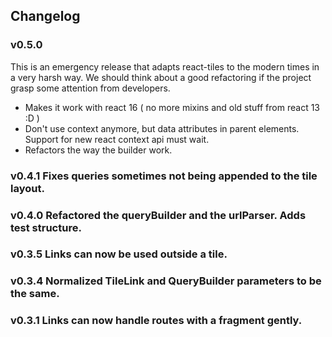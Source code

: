 ## Changelog
### v0.5.0
This is an emergency release that adapts react-tiles to the modern times in a very harsh way. We should think about a good refactoring if the project grasp some attention from developers.

* Makes it work with react 16 ( no more mixins and old stuff from react 13 :D )
* Don't use context anymore, but data attributes in parent elements. Support for new react context api must wait.
* Refactors the way the builder work.

### v0.4.1 Fixes queries sometimes not being appended to the tile layout.
### v0.4.0 Refactored the queryBuilder and the urlParser. Adds test structure.
### v0.3.5 Links can now be used outside a tile.
### v0.3.4 Normalized TileLink and QueryBuilder parameters to be the same.
### v0.3.1 Links can now handle routes with a fragment gently.
